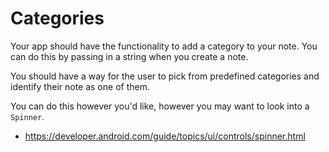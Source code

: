 # Categories

Your app should have the functionality to add a category to your note. You can do this by passing in a string when you create a note.

You should have a way for the user to pick from predefined categories and identify their note as one of them.

You can do this however you'd like, however you may want to look into a `Spinner`.

- https://developer.android.com/guide/topics/ui/controls/spinner.html